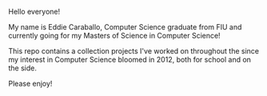 Hello everyone!

My name is Eddie Caraballo, Computer Science graduate from FIU and currently going for my Masters of Science in Computer Science!

This repo contains a collection projects I've worked on throughout the since my interest in Computer Science bloomed in 2012, both for school and on the side.

Please enjoy!
